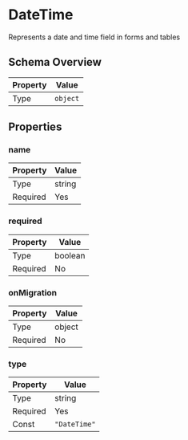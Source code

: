 # DateTime

Represents a date and time field in forms and tables

## Schema Overview

| Property | Value |
|----------|-------|
| Type | `object` |

## Properties

### name

| Property | Value |
|----------|-------|
| Type | string |
| Required | Yes |

### required

| Property | Value |
|----------|-------|
| Type | boolean |
| Required | No |

### onMigration

| Property | Value |
|----------|-------|
| Type | object |
| Required | No |

### type

| Property | Value |
|----------|-------|
| Type | string |
| Required | Yes |
| Const | `"DateTime"` |

